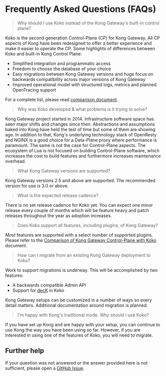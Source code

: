 # Frequently Asked Questions (FAQs)

> Why should I use Koko instead of the Kong Gateway's built-in control plane?

Koko is the second generation Control-Plane (CP) for Kong Gateway. All CP
aspects of Kong have been redesigned to offer a better experience and make it
easier to operate the CP. Some highlights of differences between Koko and built-in Kong Control Plane:
- Simplified integration and programmatic access
- Freedom to choose the database of your choice
- Easy migrations between Kong Gateway versions and huge focus on
  backwards compatibility across major versions of Kong Gateway
- Improved operational model with structured logs, metrics and planned OpenTracing support

For a complete list, please read [comparison document](./koko-vs-kong.md).

> Why was Koko developed & what problems is it trying to solve?

Kong Gateway project started in 2014. Infrastructure software space has seen
major shifts and changes since then. Abstractions and assumptions baked into
Kong have held the test of time but some of them are showing age.
In addition to that, Kong's underlying technology stack of OpenResty and NGINX
is a good choice for a Data-Plane proxy where performance is paramount. The same
is not the case for Control-Plane aspects.
The ecosystem of Lua is not focused on building Control-Plane software, which
increases the cost to build features and furthermore increases maintenance overhead.

> What Kong Gateway versions are supported?

Kong Gateway versions 2.5 and above are supported.
The recommended version for use is 3.0 or above.

> What is the expected release cadence?

There is no set release cadence for Koko yet. You can expect one minor release
every couple of months which will be feature heavy and patch releases throughout
the year as adoption increases.

> Does Koko support all features, including plugins, of Kong Gateway?

_Most_ features are supported with a select number of supported plugins.
Please refer to the
[Comparison of Kong Gateway Control-Plane with Koko](./koko-vs-kong.md) document.

> How can I migrate from an existing Kong Gateway deployment to Koko?

Work to support migrations is underway. This will be accomplished by two features:
- A backwards compatible Admin API
- Support for [decK](https://github.com/kong/deck) in Koko

Kong Gateway setups can be customized in a number of ways so every detail
matters. Additional documentation around migration is planned.

> I'm happy with Kong's traditional mode. Why should I use Koko?

If you have set up Kong and are happy with your setup, you can continue to use
Kong the way you have been using so far.
However, if you are interested in using one of the features of Koko,
you will need to migrate.

## Further help

If your question was not answered or the answer provided here is not sufficient,
please open a [GitHub Issue](https://github.com/Kong/koko/issues/new/choose).

